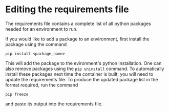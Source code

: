 # Editing the requirements file

The requirements file contains a complete list of all python packages needed for an environment to run.

If you would like to add a package to an environment, first install the package using the command

`pip install <package_name>`

This will add the package to the evironment's python installation. One can also remove packages using the `pip uninstall` command. To automatically install these packages next time the container is built, you will need to update the requirements file. To produce the updated package list in the format required, run the command

`pip freeze`

and paste its output into the requirements file.
